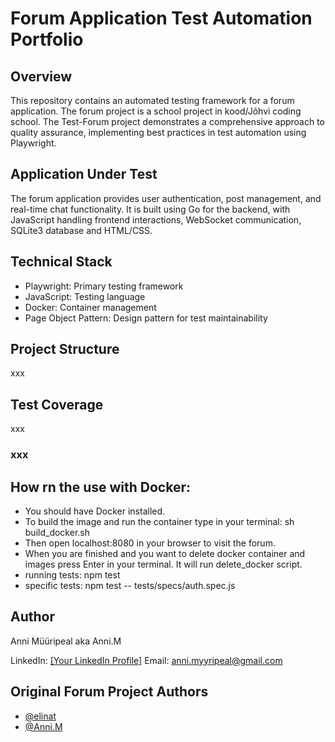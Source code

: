# Forum Application Test Automation Portfolio

## Overview
This repository contains an automated testing framework for a forum application. The forum project is a school project in kood/Jõhvi coding school. The Test-Forum project demonstrates a comprehensive approach to quality assurance, implementing best practices in test automation using Playwright.

## Application Under Test
The forum application provides user authentication, post management, and real-time chat functionality. It is built using Go for the backend, with JavaScript handling frontend interactions, WebSocket communication, SQLite3 database and HTML/CSS.

## Technical Stack
- Playwright: Primary testing framework
- JavaScript: Testing language
- Docker: Container management
- Page Object Pattern: Design pattern for test maintainability


## Project Structure
xxx

## Test Coverage
xxx
### xxx



## How rn the  use with Docker:
- You should have Docker installed. 
- To build the image and run the container type in your terminal: sh build_docker.sh 
- Then open localhost:8080 in your browser to visit the forum.
- When you are finished and you want to delete docker container and images press Enter in your terminal. It will run delete_docker script. 
- running tests: npm test
- specific tests: npm test -- tests/specs/auth.spec.js

## Author
Anni Müüripeal aka Anni.M

LinkedIn: [\[Your LinkedIn Profile\]](https://www.linkedin.com/in/anni-muuripeal/)
Email: anni.myyripeal@gmail.com 

## Original Forum Project Authors
- [@elinat](https://01.kood.tech/git/elinat)
- [@Anni.M](https://01.kood.tech/git/Anni.M)

